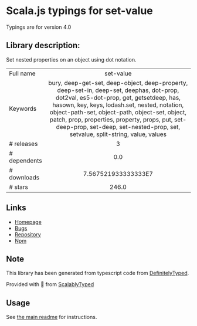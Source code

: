 
# Scala.js typings for set-value

Typings are for version 4.0

## Library description:
Set nested properties on an object using dot notation.

|                    |                 |
| ------------------ | :-------------: |
| Full name          | set-value |
| Keywords           | bury, deep-get-set, deep-object, deep-property, deep-set-in, deep-set, deephas, dot-prop, dot2val, es5-dot-prop, get, getsetdeep, has, hasown, key, keys, lodash.set, nested, notation, object-path-set, object-path, object-set, object, patch, prop, properties, property, props, put, set-deep-prop, set-deep, set-nested-prop, set, setvalue, split-string, value, values |
| # releases         | 3 |
| # dependents       | 0.0 |
| # downloads        | 7.567521933333333E7 |
| # stars            | 246.0 |

## Links
- [Homepage](https://github.com/jonschlinkert/set-value)
- [Bugs](https://github.com/jonschlinkert/set-value/issues)
- [Repository](https://github.com/jonschlinkert/set-value)
- [Npm](https://www.npmjs.com/package/set-value)
    


## Note
This library has been generated from typescript code from [DefinitelyTyped](https://definitelytyped.org).

Provided with :purple_heart: from [ScalablyTyped](https://github.com/oyvindberg/ScalablyTyped)

## Usage
See [the main readme](../../readme.md) for instructions.


